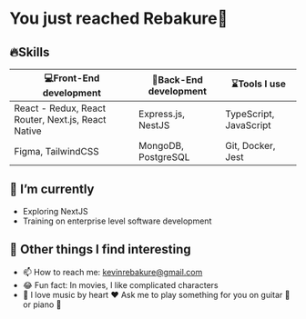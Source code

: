 # You just reached Rebakure👋

## 🔥Skills

|💻Front-End development | 🚥Back-End development | ⌛Tools I use |
|--------------------|----------------------|------------|
|React - Redux, React Router, Next.js, React Native | Express.js, NestJS | TypeScript, JavaScript |
| Figma, TailwindCSS | MongoDB, PostgreSQL | Git, Docker, Jest |
  
## 🌱 I’m currently 
- Exploring NextJS
- Training on enterprise level software development

## 💪 Other things I find interesting
- 📫 How to reach me: kevinrebakure@gmail.com
- 😂 Fun fact: In movies, I like complicated characters
- 🎹 I love music by heart ❤️ Ask me to play something for you on guitar 🎸 or piano 🎹
